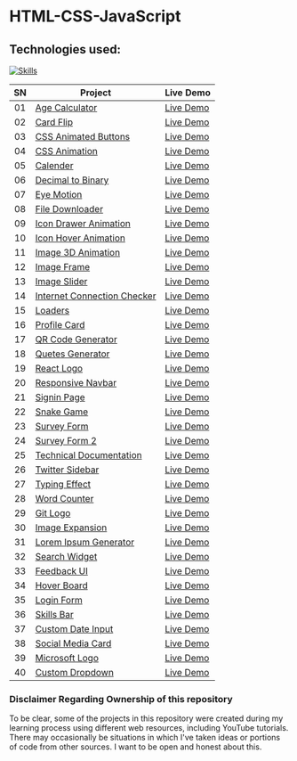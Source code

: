 # HTML-CSS-JavaScript

## Technologies used:

[![Skills](https://skillicons.dev/icons?i=html,css,javascript,bootstrap)](https://github.com/sahilatahar/HTML-CSS-JavaScript#html-css-javascript)

| SN  | Project                                                                                                                 | Live Demo                                                                                   |
| :-: | ----------------------------------------------------------------------------------------------------------------------- | ------------------------------------------------------------------------------------------- |
| 01  | [Age Calculator](https://github.com/sahilatahar/HTML-CSS-JavaScript/tree/main/age-calculator)                           | [Live Demo](https://sahilatahar.github.io/HTML-CSS-JavaScript/age-calculator/)              |
| 02  | [Card Flip](https://github.com/sahilatahar/HTML-CSS-JavaScript/tree/main/card-flip)                                     | [Live Demo](https://sahilatahar.github.io/HTML-CSS-JavaScript/card-flip/)                   |
| 03  | [CSS Animated Buttons](https://github.com/sahilatahar/HTML-CSS-JavaScript/tree/main/css-animated-buttons)               | [Live Demo](https://sahilatahar.github.io/HTML-CSS-JavaScript/css-animated-buttons/)        |
| 04  | [CSS Animation](https://github.com/sahilatahar/HTML-CSS-JavaScript/tree/main/css-animation)                             | [Live Demo](https://sahilatahar.github.io/HTML-CSS-JavaScript/css-animation/)               |
| 05  | [Calender](https://github.com/sahilatahar/HTML-CSS-JavaScript/tree/main/Calender)                                       | [Live Demo](https://sahilatahar.github.io/HTML-CSS-JavaScript/Calender/)                    |
| 06  | [Decimal to Binary](https://github.com/sahilatahar/HTML-CSS-JavaScript/tree/main/decimal-to-binary)                     | [Live Demo](https://sahilatahar.github.io/HTML-CSS-JavaScript/decimal-to-binary)            |
| 07  | [Eye Motion](https://github.com/sahilatahar/HTML-CSS-JavaScript/tree/main/eyes-motion)                                  | [Live Demo](https://sahilatahar.github.io/HTML-CSS-JavaScript/eyes-motion/)                 |
| 08  | [File Downloader](https://github.com/sahilatahar/HTML-CSS-JavaScript/tree/main/file-downloader)                         | [Live Demo](https://sahilatahar.github.io/HTML-CSS-JavaScript/file-downloader/)             |
| 09  | [Icon Drawer Animation](https://github.com/sahilatahar/HTML-CSS-JavaScript/tree/main/icon-drawer-animation)             | [Live Demo](https://sahilatahar.github.io/HTML-CSS-JavaScript/icon-drawer-animation/)       |
| 10  | [Icon Hover Animation](https://github.com/sahilatahar/HTML-CSS-JavaScript/tree/main/icon-hover-animation)               | [Live Demo](https://sahilatahar.github.io/HTML-CSS-JavaScript/icon-hover-animation/)        |
| 11  | [Image 3D Animation](https://github.com/sahilatahar/HTML-CSS-JavaScript/tree/main/image-3d-animation)                   | [Live Demo](https://sahilatahar.github.io/HTML-CSS-JavaScript/image-3d-animation/)          |
| 12  | [Image Frame](https://github.com/sahilatahar/HTML-CSS-JavaScript/tree/main/image-frame)                                 | [Live Demo](https://sahilatahar.github.io/HTML-CSS-JavaScript/image-frame/)                 |
| 13  | [Image Slider](https://github.com/sahilatahar/HTML-CSS-JavaScript/tree/main/image-slider)                               | [Live Demo](https://sahilatahar.github.io/HTML-CSS-JavaScript/image-slider/)                |
| 14  | [Internet Connection Checker](https://github.com/sahilatahar/HTML-CSS-JavaScript/tree/main/internet-connection-checker) | [Live Demo](https://sahilatahar.github.io/HTML-CSS-JavaScript/internet-connection-checker/) |
| 15  | [Loaders](https://github.com/sahilatahar/HTML-CSS-JavaScript/tree/main/loaders)                                         | [Live Demo](https://sahilatahar.github.io/HTML-CSS-JavaScript/loaders/)                     |
| 16  | [Profile Card](https://github.com/sahilatahar/HTML-CSS-JavaScript/tree/main/profile-card)                               | [Live Demo](https://sahilatahar.github.io/HTML-CSS-JavaScript/profile-card/)                |
| 17  | [QR Code Generator](https://github.com/sahilatahar/HTML-CSS-JavaScript/tree/main/qr-code-generator)                     | [Live Demo](https://sahilatahar.github.io/HTML-CSS-JavaScript/qr-code-generator/)           |
| 18  | [Quetes Generator](https://github.com/sahilatahar/HTML-CSS-JavaScript/tree/main/quetes-generator)                       | [Live Demo](https://sahilatahar.github.io/HTML-CSS-JavaScript/quetes-generator/)            |
| 19  | [React Logo](https://github.com/sahilatahar/HTML-CSS-JavaScript/tree/main/react-logo)                                   | [Live Demo](https://sahilatahar.github.io/HTML-CSS-JavaScript/react-logo/)                  |
| 20  | [Responsive Navbar](https://github.com/sahilatahar/HTML-CSS-JavaScript/tree/main/responsive-navbar)                     | [Live Demo](https://sahilatahar.github.io/HTML-CSS-JavaScript/responsive-navbar/)           |
| 21  | [Signin Page](https://github.com/sahilatahar/HTML-CSS-JavaScript/tree/main/signin-page)                                 | [Live Demo](https://sahilatahar.github.io/HTML-CSS-JavaScript/signin-page/)                 |
| 22  | [Snake Game](https://github.com/sahilatahar/HTML-CSS-JavaScript/tree/main/snake-game)                                   | [Live Demo](https://sahilatahar.github.io/HTML-CSS-JavaScript/snake-game)                   |
| 23  | [Survey Form](https://github.com/sahilatahar/HTML-CSS-JavaScript/tree/main/survey-form)                                 | [Live Demo](https://sahilatahar.github.io/HTML-CSS-JavaScript/survey-form/)                 |
| 24  | [Survey Form 2](https://github.com/sahilatahar/HTML-CSS-JavaScript/tree/main/survey-form2)                              | [Live Demo](https://sahilatahar.github.io/HTML-CSS-JavaScript/survey-form2/)                |
| 25  | [Technical Documentation](https://github.com/sahilatahar/HTML-CSS-JavaScript/tree/main/technical-documentation)         | [Live Demo](https://sahilatahar.github.io/HTML-CSS-JavaScript/technical-documentation/)     |
| 26  | [Twitter Sidebar](https://github.com/sahilatahar/HTML-CSS-JavaScript/tree/main/twitter-sidebar)                         | [Live Demo](https://sahilatahar.github.io/HTML-CSS-JavaScript/twitter-sidebar/)             |
| 27  | [Typing Effect](https://github.com/sahilatahar/HTML-CSS-JavaScript/tree/main/typing-effect)                             | [Live Demo](https://sahilatahar.github.io/HTML-CSS-JavaScript/typing-effect/)               |
| 28  | [Word Counter](https://github.com/sahilatahar/HTML-CSS-JavaScript/tree/main/word-counter)                               | [Live Demo](https://sahilatahar.github.io/HTML-CSS-JavaScript/word-counter/)                |
| 29  | [Git Logo](https://github.com/sahilatahar/HTML-CSS-JavaScript/tree/main/git-logo)                                       | [Live Demo](https://sahilatahar.github.io/HTML-CSS-JavaScript/git-logo/)                    |
| 30  | [Image Expansion](https://github.com/sahilatahar/HTML-CSS-JavaScript/tree/main/image-expansion)                         | [Live Demo](https://sahilatahar.github.io/HTML-CSS-JavaScript/image-expansion/)             |
| 31  | [Lorem Ipsum Generator](https://github.com/sahilatahar/HTML-CSS-JavaScript/tree/main/lorem-ipsum-generator)             | [Live Demo](https://sahilatahar.github.io/HTML-CSS-JavaScript/lorem-ipsum-generator/)       |
| 32  | [Search Widget](https://github.com/sahilatahar/HTML-CSS-JavaScript/tree/main/search-widget)                             | [Live Demo](https://sahilatahar.github.io/HTML-CSS-JavaScript/search-widget/)               |
| 33  | [Feedback UI](https://github.com/sahilatahar/HTML-CSS-JavaScript/tree/main/feedback-ui)                                 | [Live Demo](https://sahilatahar.github.io/HTML-CSS-JavaScript/feedback-ui/)                 |
| 34  | [Hover Board](https://github.com/sahilatahar/HTML-CSS-JavaScript/tree/main/hover-board)                                 | [Live Demo](https://sahilatahar.github.io/HTML-CSS-JavaScript/hover-board/)                 |
| 35  | [Login Form](https://github.com/sahilatahar/HTML-CSS-JavaScript/tree/main/login-form)                                   | [Live Demo](https://sahilatahar.github.io/HTML-CSS-JavaScript/login-form/)                  |
| 36  | [Skills Bar](https://github.com/sahilatahar/HTML-CSS-JavaScript/tree/main/skills-bar)                                   | [Live Demo](https://sahilatahar.github.io/HTML-CSS-JavaScript/skills-bar/)                  |
| 37  | [Custom Date Input](https://github.com/sahilatahar/HTML-CSS-JavaScript/tree/main/custom-date-input)                     | [Live Demo](https://sahilatahar.github.io/HTML-CSS-JavaScript/custom-date-input/)           |
| 38  | [Social Media Card](https://github.com/sahilatahar/HTML-CSS-JavaScript/tree/main/social-media-card)                     | [Live Demo](https://sahilatahar.github.io/HTML-CSS-JavaScript/social-media-card/)           |
| 39  | [Microsoft Logo](https://github.com/sahilatahar/HTML-CSS-JavaScript/tree/main/microsoft-logo)                           | [Live Demo](https://sahilatahar.github.io/HTML-CSS-JavaScript/microsoft-logo/)              |
| 40  | [Custom Dropdown](https://github.com/sahilatahar/HTML-CSS-JavaScript/tree/main/custom-dropdown)                         | [Live Demo](https://sahilatahar.github.io/HTML-CSS-JavaScript/custom-dropdown/)             |

### Disclaimer Regarding Ownership of this repository

To be clear, some of the projects in this repository were created during my learning process using different web resources, including YouTube tutorials. There may occasionally be situations in which I've taken ideas or portions of code from other sources. I want to be open and honest about this.
